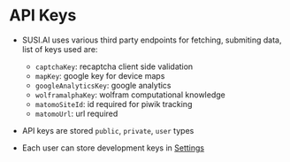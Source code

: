 # API Keys

* SUSI.AI uses various third party endpoints for fetching, submiting data, list of keys used are:
  *  `captchaKey`: recaptcha client side validation
  *  `mapKey`: google key for device maps
  *  `googleAnalyticsKey`: google analytics
  *  `wolframalphaKey`: wolfram computational knowledge
  *  `matomoSiteId`: id required for piwik tracking
  *  `matomoUrl`: url required

* API keys are stored `public`, `private`, `user` types

* Each user can store development keys in [Settings](https://susi.ai/settings)
